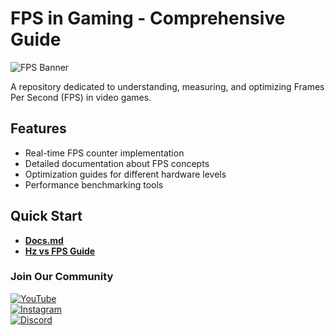 # FPS in Gaming - Comprehensive Guide

![FPS Banner](https://i.ibb.co/q3Mh9j0c/fps1.webp)  

A repository dedicated to understanding, measuring, and optimizing Frames Per Second (FPS) in video games.  

## Features  
- Real-time FPS counter implementation  
- Detailed documentation about FPS concepts  
- Optimization guides for different hardware levels  
- Performance benchmarking tools  

## Quick Start  
- **[Docs.md](https://github.com/Talent7-source/FPS-in-Gaming/blob/main/Docs.md)**  
- **[Hz vs FPS Guide](https://github.com/Talent7-source/FPS-in-Gaming/blob/main/hz-vs-fps.md)**  

### **Join Our Community**  
[![YouTube](https://img.shields.io/badge/YouTube-Subscribe-red?style=for-the-badge&logo=youtube)](https://www.youtube.com/@Talent-7)  
[![Instagram](https://img.shields.io/badge/Instagram-Follow-orange?style=for-the-badge&logo=instagram)](https://www.instagram.com/t7members/)  
[![Discord](https://img.shields.io/badge/Discord-Join-blue?style=for-the-badge&logo=discord)](https://discord.gg/nMCGpZAE)  
